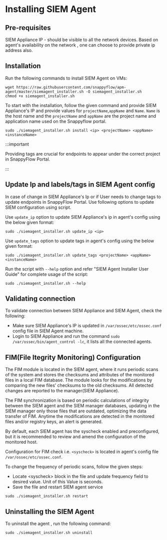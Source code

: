 # Installing SIEM Agent

## Pre-requisites

SIEM Appliance IP - should be visible to all the network devices. Based on agent's availability on the network , one can choose to provide private ip address also.

## Installation

Run the following commands to install SIEM Agent on VMs:

```shell
wget https://raw.githubusercontent.com/snappyflow/apm-agent/master/siemagent_installer.sh -O siemagent_installer.sh
chmod +x siemagent_installer.sh
```

To start with the installation, follow the given command and provide SIEM Appliance's IP and provide values for `projectName`,`appName` and `Name`. `Name` is the host name and the `projectName` and `appName` are the project name and application name used on the Snappyflow portal.

```shell
sudo ./siemagent_installer.sh install <ip> <projectName> <appName> <instanceName>
```
:::important

Providing tags are crucial for endpoints to appear under the correct project in SnappyFlow Portal.

::: 

## Update Ip and labels/tags in SIEM Agent config

In case of change in SIEM Appliance's Ip or if User needs to change tags to update endpoints in SnappyFlow Portal. Use following options to update SIEM configuration using script.

Use `update_ip` option to update SIEM Appliance's ip in agent's config using the below given format:

```shell
sudo ./siemagent_installer.sh update_ip <ip>
```

Use `update_tags` option to update tags in agent's config using the below given format:

```shell
sudo ./siemagent_installer.sh update_tags <projectName> <appName> <instanceName>
```

Run the script with `--help` option and refer "SIEM Agent Installer User Guide" for complete usage of the script:
```shell
sudo ./siemagent_installer.sh --help
```

## Validating connection

To validate connection between SIEM Appliance and SIEM Agent, check the following:
- Make sure SIEM Appliance's IP is updated in `/var/ossec/etc/ossec.conf` config file in SIEM Agent machine.
- Login to SIEM Appliance and run the command `sudo /var/ossec/bin/agent_control -lc`, it lists all the connected agents.

## FIM(File Itegrity Monitoring) Configuration

The FIM module is located in the SIEM agent, where it runs periodic scans of the system and stores the checksums and attributes of the monitored files in a local FIM database. The module looks for the modifications by comparing the new files’ checksums to the old checksums. All detected changes are reported to the manager(SIEM Appliance).

The FIM synchronization is based on periodic calculations of integrity between the SIEM agent and the SIEM manager databases, updating in the SIEM manager only those files that are outdated, optimizing the data transfer of FIM. Anytime the modifications are detected in the monitored files and/or registry keys, an alert is generated.

By default, each SIEM agent has the syscheck enabled and preconfigured, but it is recommended to review and amend the configuration of the monitored host.

Configuration for FIM check i.e. `<syscheck>` is located in agent's config file `/var/ossec/etc/ossec.conf`. 

To change the frequency of periodic scans, follow the given steps: 
- Locate <syscheck\> block in the file and update frequency field to desired value. Unit of this Value is seconds. 
- Save the file and restart SIEM agent service
```shell
sudo ./siemagent_installer.sh restart
```

## Uninstalling the SIEM Agent

To uninstall the agent , run the following command:
```shell
sudo ./siemagent_installer.sh uninstall
```